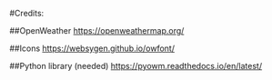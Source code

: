 #Credits:

##OpenWeather
https://openweathermap.org/

##Icons
https://websygen.github.io/owfont/

##Python library (needed)
https://pyowm.readthedocs.io/en/latest/
